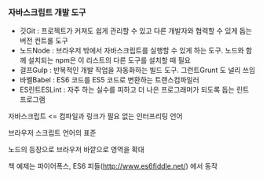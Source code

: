 ### 자바스크립트 개발 도구

* 깃Git : 프로젝트가 커져도 쉽게 관리할 수 있고 다른 개발자와 협력할 수 있게 돕는 버전 컨트롤 도구
* 노드Node : 브라우저 밖에서 자바스크립트를 실행할 수 있게 하는 도구. 노드와 함께 설치되는 npm은 이 리스트의 다른 도구를 설치할 때 필요
* 걸프Gulp : 반복적인 개발 작업을 자동화하는 빌드 도구. 그런트Grunt 도 널리 쓰임
* 바벨Babel : ES6 코드를 ES5 코드로 변환하는 트랜스컴파일러
* ES린트ESLint : 자주 하는 실수를 피하고 더 나은 프로그래머가 되도록 돕는 린트 프로그램

자바스크립트 <= 컴파일과 링크가 필요 없는 인터프리팅 언어

브라우저 스크립트 언어의 표준

노드의 등장으로 브라우저 바깥으로 영역을 확대

책 예제는 파이어폭스, ES6 피들(http://www.es6fiddle.net/) 에서 동작


